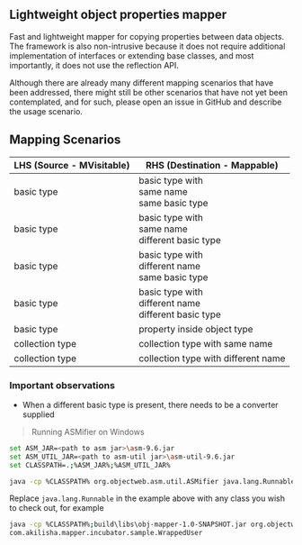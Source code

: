 ## Lightweight object properties mapper

Fast and lightweight mapper for copying properties between data objects. The framework is also non-intrusive because it
does not require additional implementation of interfaces or extending base classes, and most importantly, it does not
use the reflection API.

Although there are already many different mapping scenarios that have been addressed, there might still be other
scenarios that have not yet been contemplated, and for such, please open an issue in GitHub and describe the usage
scenario.

## Mapping Scenarios

| LHS (Source - MVisitable) | RHS (Destination - Mappable)                                    |
|---------------------------|-----------------------------------------------------------------|
| basic type                | basic type with <br/> same name <br/> same basic type           |
| basic type                | basic type with <br/> same name <br/> different basic type      |
| basic type                | basic type with <br/> different name <br/> same basic type      |
| basic type                | basic type with <br/> different name <br/> different basic type |
| basic type                | property inside object type                                     |
| collection type           | collection type with same name                                  |
| collection type           | collection type with different name                             |

### Important observations

- When a different basic type is present, there needs to be a converter supplied

> Running ASMifier on Windows

```bash
set ASM_JAR=<path to asm jar>\asm-9.6.jar
set ASM_UTIL_JAR=<path to asm-util jar>\asm-util-9.6.jar
set CLASSPATH=.;%ASM_JAR%;%ASM_UTIL_JAR%

java -cp %CLASSPATH% org.objectweb.asm.util.ASMifier java.lang.Runnable
```

Replace ```java.lang.Runnable``` in the example above with any class you wish to check out, for example

```bash
java -cp %CLASSPATH%;build\libs\obj-mapper-1.0-SNAPSHOT.jar org.objectweb.asm.util.ASMifier ^
com.akilisha.mapper.incubator.sample.WrappedUser
```
